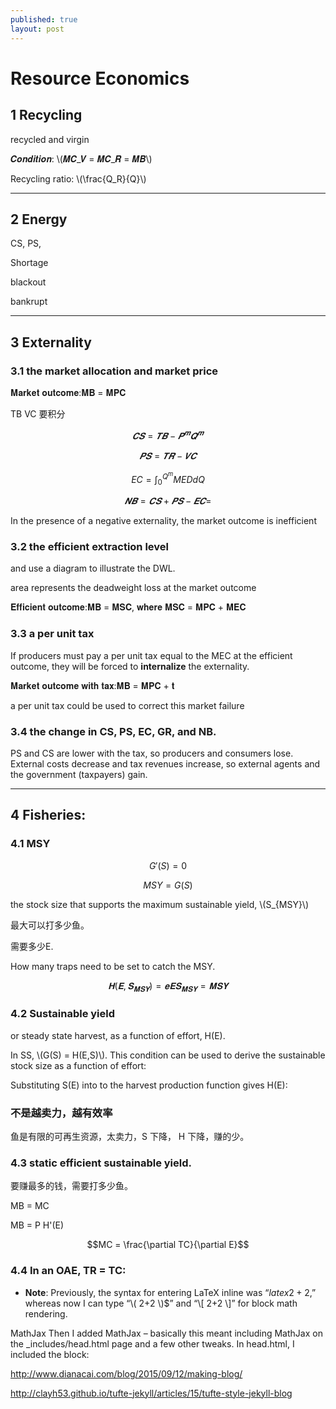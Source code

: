 ```yaml
---
published: true
layout: post
---
```


#  Resource Economics


## 1 Recycling

recycled and virgin 


𝑪𝒐𝒏𝒅𝒊𝒕𝒊𝒐𝒏: \\(𝑴𝑪_𝑽 = 𝑴𝑪_𝑹 = 𝑴𝑩\\)


Recycling ratio: \\(\frac{Q_R}{Q}\\)

------------------------------------------------------------------------------------------------

## 2  Energy

CS, PS, 

Shortage

blackout

bankrupt

-----------------------------------------------------------------------------------------------

## 3 Externality

###  3.1 the market allocation and market price

𝐌𝐚𝐫𝐤𝐞𝐭 𝐨𝐮𝐭𝐜𝐨𝐦𝐞:𝐌𝐁 = 𝐌𝐏𝐂

TB VC 要积分


$$𝑪𝑺 = 𝑻𝑩 − 𝑷^𝒎𝑸^𝒎$$

$$𝑷𝑺 = 𝑻𝑹 − 𝑽𝑪$$ 


$$EC = \int_0^{Q^m} MED d Q$$


$$ 𝑵𝑩 = 𝑪𝑺 + 𝑷𝑺 − 𝑬𝑪 = $$

In the presence of a negative externality, the market outcome is inefficient

### 3.2 the efficient extraction level 

and use a diagram to illustrate the DWL. 

area represents the deadweight loss at the market outcome


𝐄𝐟𝐟𝐢𝐜𝐢𝐞𝐧𝐭 𝐨𝐮𝐭𝐜𝐨𝐦𝐞:𝐌𝐁 = 𝐌𝐒𝐂, 𝐰𝐡𝐞𝐫𝐞 𝐌𝐒𝐂 = 𝐌𝐏𝐂 + 𝐌𝐄𝐂

### 3.3 a per unit tax


If producers must pay a per unit tax equal to the MEC at the efficient outcome, they
will be forced to **internalize** the externality.


𝐌𝐚𝐫𝐤𝐞𝐭 𝐨𝐮𝐭𝐜𝐨𝐦𝐞 𝐰𝐢𝐭𝐡 𝐭𝐚𝐱:𝐌𝐁 = 𝐌𝐏𝐂 + 𝐭

a per unit tax could be used to correct this market failure

### 3.4 the change in CS, PS, EC, GR, and NB.





PS and CS are lower with the tax, so producers and consumers lose. External costs
decrease and tax revenues increase, so external agents and the government
(taxpayers) gain.


---------------------------------------------------------------------------------------
## 4 Fisheries:

### 4.1 MSY

$$G'(S) = 0$$

$$MSY = G(S)$$

the stock size that supports the maximum sustainable yield, \\(S_{MSY}\\)

最大可以打多少鱼。



需要多少E.

How many traps need to be set to catch the MSY.


$$𝐇( 𝐄, 𝐒_{𝐌𝐒𝐘}) = 𝐞 𝐄 𝐒_{𝐌𝐒𝐘} = 𝐌𝐒𝐘$$




### 4.2 Sustainable yield



or steady state harvest, as a function of effort, H(E).

In SS, \\(G(S) = H(E,S)\\). This condition can be used to derive the sustainable stock size
as a function of effort:

Substituting S(E) into to the harvest production function gives H(E):


###  不是越卖力，越有效率

鱼是有限的可再生资源，太卖力，S 下降， H 下降，赚的少。

### 4.3 static efficient sustainable yield.

要赚最多的钱，需要打多少鱼。

MB = MC

MB = P H'(E)

$$MC = \frac{\partial TC}{\partial E}$$


### 4.4 In an OAE, TR = TC:





* **Note**: Previously, the syntax for entering LaTeX inline was “$latex 2+2$,” whereas now I can type “\\( 2+2 \\)$”  and “\\[ 2+2 \\]” for block math rendering.

MathJax
Then I added MathJax – basically this meant including MathJax on the _includes/head.html page and a few other tweaks. In head.html, I included the block:

<script type="text/javascript" src="http://cdn.mathjax.org/mathjax/latest/MathJax.js?config=TeX-AMS-MML_HTMLorMML">
</script>

http://www.dianacai.com/blog/2015/09/12/making-blog/

http://clayh53.github.io/tufte-jekyll/articles/15/tufte-style-jekyll-blog